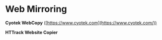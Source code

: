 # Web Mirroring

**Cyotek WebCopy** ([https://www.cyotek.com](https://www.cyotek.com/))

**HTTrack Website Copier**